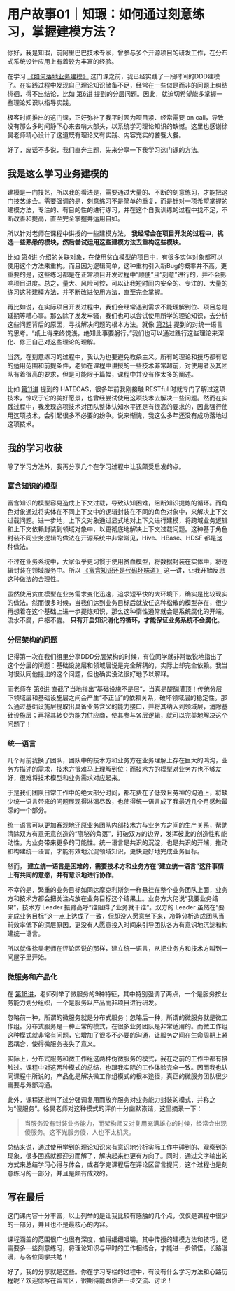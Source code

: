 # 用户故事01｜知瑕：如何通过刻意练习，掌握建模方法？
你好，我是知瑕，前阿里巴巴技术专家，曾参与多个开源项目的研发工作，在分布式系统设计应用上有着较为丰富的经验。

在学习 [《如何落地业务建模》](https://time.geekbang.org/column/intro/100082101) 这门课之前，我已经实践了一段时间的DDD建模了。在实践过程中发现自己理论知识储备不足，经常在一些似是而非的问题上纠结徘徊，得不出结论，比如 [第6讲](https://time.geekbang.org/column/article/389095) 提到的分层问题。因此，就迫切希望能多掌握一些理论知识以指导实践。

极客时间推出的这门课，正好弥补了我平时因为项目紧、经常需要 on call，导致没有那么多时间静下心来去啃大部头，以系统学习理论知识的缺憾。这里也感谢徐昊老师精心设计了这道既有理论又有实践、内容充实的饕餮大餐。

好了，废话不多说，我们直奔主题，先来分享一下我学习这门课的方法。

## 我是这么学习业务建模的

建模是一门技艺，所以我的看法是，需要通过大量的、不断的刻意练习，才能把这门技艺练会。需要强调的是，刻意练习不是简单的重复，而是针对一项希望掌握的建模方法，专注的、有目的性的进行练习，并在这个自我训练的过程中找不足，不断改善和提高，直至完全掌握并运用自如。

所以针对老师在课程中讲授的一些建模方法， **我经常会在项目开发的过程中，挑选一些熟悉的模块，然后尝试运用这些建模方法去重构这些模块。**

比如 [第4讲](https://time.geekbang.org/column/article/389082) 介绍的关联对象，在使用贫血模型的项目中，有很多实体对象都可以使用这个方法来重构。而且因为逻辑简单，这种重构引入新Bug的概率并不高。更重要的是，这些练习都是在正常项目开发过程中“顺便”且“刻意”进行的，并不会影响项目进度。总之，量大、风险可控，可以让我短时间内安全的、专注的、大量的练习这种建模方法，并不断改进使用方法，直至完全掌握。

再比如说，在实际项目开发过程中，我们会经常遇到需求不能理解到位、项目总是延期等糟心事。那么除了发发牢骚，我们也可以尝试使用所学的理论知识，去分析这些问题背后的原因，寻找解决问题的根本方法。就像 [第2讲](https://time.geekbang.org/column/article/387945) 提到的对统一语言的思考。“纸上得来终觉浅，绝知此事要躬行。”我们也可以通过践行这些理论来深化、修正自己对这些理论的理解。

当然，在刻意练习的过程中，我认为也要避免教条主义。所有的理论和技巧都有它的适用范围和前提条件，老师在课程中讲授的一些技术非常超前，对使用者及其团队有着很高的要求，但是可能限于篇幅，课程中并没有作太多的阐述。

比如 [第11讲](https://time.geekbang.org/column/article/396467) 提到的 HATEOAS，很多年前我刚接触 RESTful 时就专门了解过这项技术，惊叹于它的美好愿景，也曾经尝试使用这项技术去解决一些问题。然而在实践过程中，我发现这项技术对团队整体认知水平还是有很高的要求的，因此强行使用这项技术，会引起很多不必要的纷争。说来惭愧，我这么多年还没有成功落地过这项技术。

## 我的学习收获

除了学习方法外，我再分享几个在学习过程中让我颇受启发的点。

### 富含知识的模型

富含知识的模型容易造成上下文过载，导致认知困难，阻断知识提炼的循环。而角色对象通过将实体在不同上下文中的逻辑封装在不同的角色对象中，来解决上下文过载问题。进一步地，上下文对象通过显式地对上下文进行建模，将跨域业务逻辑和上下文依赖封装到领域对象中，以更彻底地解决上下文过载问题。这种基于角色封装不同业务逻辑的做法在开源系统中非常常见，Hive、HBase、HDSF 都是这种做法。

不过在业务系统中，大家似乎更习惯于使用贫血模型，将数据封装在实体中，将逻辑封装在领域服务中。所以 [《富含知识还是代码坏味道》](https://time.geekbang.org/column/article/389089) 这一讲，让我开始反思这种做法的合理性。

虽然使用贫血模型在业务需求变化迅速，追求短平快的大环境下，确实是比较现实的做法。然而很多时候，当我们达到业务目标后就放任这种松散的模型存在，很少再想着在这个基础上进一步提炼知识，那么这种惰性通常就会是系统腐化的开端。流水不腐，户枢不蠹。 **只有开启知识消化的循环，才能保证业务系统不会腐化**。

### 分层架构的问题

记得第一次在我们组里分享DDD分层架构的时候，有位同学就非常敏锐地指出了这个分层的问题：基础设施层和领域层说是完全解耦的，实际上却完全依赖。我当时很认同他提出的这个问题，但也确实没法很好地予以解释。

而老师在 [第6讲](https://time.geekbang.org/column/article/389095) 直截了当地指出“基础设施不是层”，当真是醍醐灌顶！传统分层下领域层和基础设施层之间会产生“不正当”的依赖关系，破坏领域层的稳定性。那么通过基础设施层提取出具备业务含义的能力接口，并将其纳入到领域层，消除基础设施层；再将其转变为能力供应商，使其参与各层逻辑，就可以完美地解决这个问题了！

### 统一语言

几个月前我换了团队，团队中的技术方和业务方在业务理解上存在巨大的鸿沟，业务方描述的需求，技术方很难马上理解到位；而技术方的模型对业务方也不够友好，很难将技术模型和业务需求对应起来。

于是我们团队日常工作中的绝大部分时间，都花费在了低效且劳神的沟通上，将缺少统一语言带来的问题展现得淋漓尽致，也使得统一语言成了我最近几个月感触最深的一个部分。

统一语言可以更加客观地还原业务团队内部技术方与业务方之间的生产关系，帮助清除双方有意无意创造的“隐秘的角落”，打破双方的边界，发挥彼此的创造性和能动性，为业务带来更多的可能性。统一语言是共识的沉淀，也是共识的开端，推动和构建统一语言，才能有效地沉淀领域知识，更快更好地完成业务目标。

然而， **建立统一语言是困难的，需要技术方和业务方在“建立统一语言”这件事情上有共同的意愿，并有意识地进行协作**。

不幸的是，繁重的业务目标如同达摩克利斯剑一样悬挂在整个业务团队上面，业务方和技术方都会把关注点放在业务目标这个结果上。业务方大佬说“我要业务结果”，技术方 Leader 振臂高呼“谁阻碍了业务就干谁”。双方的 Leader 虽然在“要完成业务目标”这一点上达成了一致，但却没人愿意坐下来，冷静分析造成团队当前效率低下的深层原因，更没有人愿意投入时间来引导团队各方有意识地沉淀和构建统一语言。

所以就像徐昊老师在评论区说的那样，建立统一语言，从把业务方和技术方叫到一间屋子里开始。

### 微服务和产品化

在 [第18讲](https://time.geekbang.org/column/article/406190)，老师列举了微服务的9种特征，其中特别强调了两点，一个是服务按业务能力划分组织，一个是服务以产品而非项目进行研发。

忽略前一种，所谓的微服务就是分布式服务；忽略后一种，所谓的微服务就是微工作组。分布式服务是一种正常的模式，在很多业务团队是非常适用的。而微工作组这种模式就非常有问题，它增加了很多不必要的沟通，让服务之间在生命周期上紧密耦合，使得微服务丧失了意义。

实际上，分布式服务和微工作组这两种伪微服务的模式，我在之前的工作中都有接触过。课程中对这两种模式的总结，也跟我实际的工作体验完全一致。因而我也认同课程中所说的，产品化是解决微工作组模式的根本途径，真正的微服务团队很少需要与外部沟通。

此外，课程还批判了过分强调复用而放弃服务对业务能力封装的模式，并称之为“傻服务”。徐昊老师对这种模式的评价十分幽默诙谐，这里摘录一下：

> 当服务没有封装业务能力，而架构师又对复用充满雄心的时候，经常会出现傻服务。这不光服务傻，人也不太机灵。

总结来说，通过使用学到的理论知识来有意识地分析实际工作中碰到的、观察到的现象，很多困惑就都迎刃而解了，解决起来也更有方向了。同时，通过文字输出的方式来总结学习心得与体会，或者学完课程后在评论区留言提问，这个过程也是刻意练习的一部分，并且是颇有成效的。

## 写在最后

这门课内容十分丰富，以上列举的是让我比较有感触的几个点，仅仅是课程中很少的一部分，并且也不是最核心的内容。

课程涵盖的范围很广也很有深度，值得细细咀嚼。其中传授的建模方法和技巧，还需要多一些刻意练习，将理论知识与平时的工作相结合，才能进一步领悟。长路漫漫，与各位同学共勉！

好了，我的分享就是这些。你在学习专栏的过程中，有没有什么学习方法和心路历程呢？欢迎你写在留言区，很期待能跟你进一步交流、讨论！
